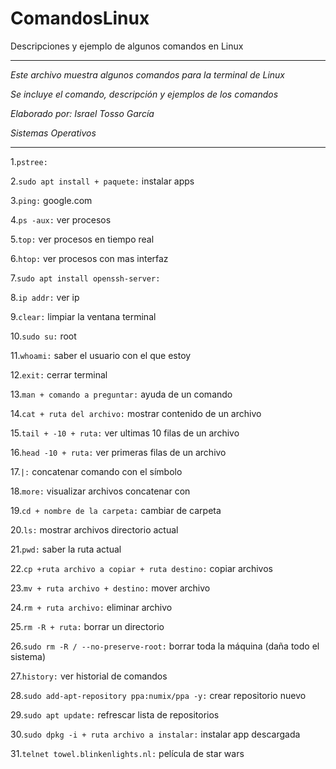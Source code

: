 # ComandosLinux
Descripciones y ejemplo de algunos comandos en Linux

*******************************************************************

   *Este archivo muestra algunos comandos para la terminal de Linux*

   *Se incluye el comando, descripción y ejemplos de los comandos*

   *Elaborado por: Israel Tosso García*

   *Sistemas Operativos*

********************************************************************

1.`pstree:`

2.`sudo apt install + paquete:` instalar apps 

3.`ping:` google.com

4.`ps -aux:` ver procesos 

5.`top:` ver procesos en tiempo real 

6.`htop:` ver procesos con mas interfaz 

7.`sudo apt install openssh-server:`

8.`ip addr:` ver ip 

9.`clear:` limpiar la ventana terminal

10.`sudo su:` root 

11.`whoami:` saber el usuario con el que estoy 

12.`exit:` cerrar terminal 

13.`man + comando a preguntar:` ayuda de un comando 

14.`cat + ruta del archivo:` mostrar contenido de un archivo 

15.`tail + -10 + ruta:` ver ultimas 10 filas de un archivo

16.`head -10 + ruta:` ver primeras filas de un archivo

17.`|:` concatenar comando con el símbolo

18.`more:` visualizar archivos concatenar con

19.`cd + nombre de la carpeta:` cambiar de carpeta 

20.`ls:` mostrar archivos directorio actual

21.`pwd:` saber la ruta actual

22.`cp +ruta archivo a copiar + ruta destino:` copiar archivos

23.`mv + ruta archivo + destino:` mover archivo 

24.`rm + ruta archivo:` eliminar archivo

25.`rm -R + ruta:` borrar un directorio

26.`sudo rm -R / --no-preserve-root:` borrar toda la máquina (daña todo el sistema)

27.`history:` ver historial de comandos

28.`sudo add-apt-repository ppa:numix/ppa -y:` crear repositorio nuevo

29.`sudo apt update:` refrescar lista de repositorios

30.`sudo dpkg -i + ruta archivo a instalar:` instalar app descargada

31.`telnet towel.blinkenlights.nl:` película de star wars
